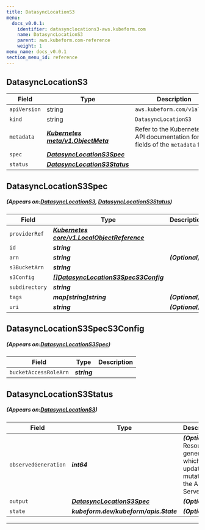```yaml
---
title: DatasyncLocationS3
menu:
  docs_v0.0.1:
    identifier: datasynclocations3-aws.kubeform.com
    name: DatasyncLocationS3
    parent: aws.kubeform.com-reference
    weight: 1
menu_name: docs_v0.0.1
section_menu_id: reference
---
```


## DatasyncLocationS3
| Field | Type | Description |
| ------ | ----- | ----------- |
| `apiVersion` | string | `aws.kubeform.com/v1alpha1` |
|    `kind` | string | `DatasyncLocationS3` |
| `metadata` | ***[Kubernetes meta/v1.ObjectMeta](https://kubernetes.io/docs/reference/generated/kubernetes-api/v1.13/#objectmeta-v1-meta)***|Refer to the Kubernetes API documentation for the fields of the `metadata` field.|
| `spec` | ***[DatasyncLocationS3Spec](#DatasyncLocationS3Spec)***||
| `status` | ***[DatasyncLocationS3Status](#DatasyncLocationS3Status)***||
## DatasyncLocationS3Spec
##### (Appears on:[DatasyncLocationS3](#DatasyncLocationS3), [DatasyncLocationS3Status](#DatasyncLocationS3Status))
| Field | Type | Description |
| ------ | ----- | ----------- |
| `providerRef` | ***[Kubernetes core/v1.LocalObjectReference](https://kubernetes.io/docs/reference/generated/kubernetes-api/v1.13/#localobjectreference-v1-core)***||
| `id` | ***string***||
| `arn` | ***string***| ***(Optional)*** |
| `s3BucketArn` | ***string***||
| `s3Config` | ***[[]DatasyncLocationS3SpecS3Config](#DatasyncLocationS3SpecS3Config)***||
| `subdirectory` | ***string***||
| `tags` | ***map[string]string***| ***(Optional)*** |
| `uri` | ***string***| ***(Optional)*** |
## DatasyncLocationS3SpecS3Config
##### (Appears on:[DatasyncLocationS3Spec](#DatasyncLocationS3Spec))
| Field | Type | Description |
| ------ | ----- | ----------- |
| `bucketAccessRoleArn` | ***string***||
## DatasyncLocationS3Status
##### (Appears on:[DatasyncLocationS3](#DatasyncLocationS3))
| Field | Type | Description |
| ------ | ----- | ----------- |
| `observedGeneration` | ***int64***| ***(Optional)*** Resource generation, which is updated on mutation by the API Server.|
| `output` | ***[DatasyncLocationS3Spec](#DatasyncLocationS3Spec)***| ***(Optional)*** |
| `state` | ***kubeform.dev/kubeform/apis.State***| ***(Optional)*** |
---
